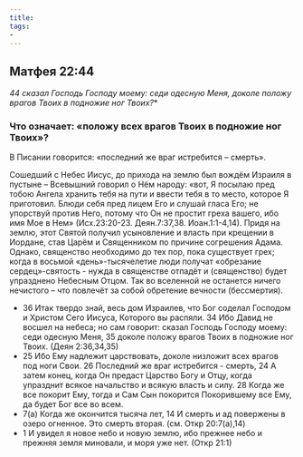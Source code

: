 ```yaml
---
title: 
tags: 
- 
---
```


## Матфея 22:44

*44 сказал Господь Господу моему: седи одесную Меня, доколе положу врагов Твоих в подножие ног Твоих?**

### Что означает: «положу всех врагов Твоих в подножие ног Твоих»?

В Писании говорится: «последний же враг истребится – смерть».

Сошедший с Небес Иисус, до прихода на землю был вождём Израиля в пустыне – Всевышний говорил о Нём народу: «вот, Я посылаю пред тобою Ангела хранить тебя на пути и ввести тебя в то место, которое Я приготовил. Блюди себя пред лицем Его и слушай гласа Его; не упорствуй против Него, потому что Он не простит греха вашего, ибо имя Мое в Нем» (Исх.23:20-23. Деян.7:37,38. Иоан.1:1-4,14). Придя на землю, этот Святой получил усыновление и власть при крещении в Иордане, став Царём и Священником по причине согрешения Адама. Однако, священство необходимо до тех пор, пока существует грех; когда в восьмой «день»-тысячелетие люди получат «обрезание сердец»-святость - нужда в священстве отпадёт и (священство) будет упразднено Небесным Отцом. Так во вселенной не останется ничего нечистого – что повлечёт за собой обретение вечности (бессмертия). 

- 36 Итак твердо знай, весь дом Израилев, что Бог соделал Господом и Христом Сего Иисуса, Которого вы распяли. 34 Ибо Давид не восшел на небеса; но сам говорит: сказал Господь Господу моему: седи одесную Меня, 35 доколе положу врагов Твоих в подножие ног Твоих. (Деян 2:36,34,35)
- 25 Ибо Ему надлежит царствовать, доколе низложит всех врагов под ноги Свои. 26 Последний же враг истребится - смерть, 24 А затем конец, когда Он предаст Царство Богу и Отцу, когда упразднит всякое начальство и всякую власть и силу. 28 Когда же все покорит Ему, тогда и Сам Сын покорится Покорившему все Ему, да будет Бог все во всем. 
- 7(а) Когда же окончится тысяча лет, 14 И смерть и ад повержены в озеро огненное. Это смерть вторая. (см. Откр 20:7(а),14)
- 1 И увидел я новое небо и новую землю, ибо прежнее небо и прежняя земля миновали, и моря уже нет. (Откр 21:1)